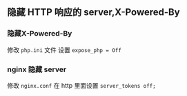 ## 隐藏 HTTP 响应的 server,X-Powered-By
### 隐藏X-Powered-By
修改 `php.ini` 文件 设置 `expose_php = Off`



### nginx 隐藏 server
修改 `nginx.conf` 在 http 里面设置 
`server_tokens off;`